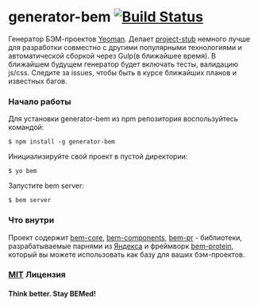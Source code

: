 # generator-bem [![Build Status](https://secure.travis-ci.org/verybigman/generator-bem.png?branch=master)](https://travis-ci.org/verybigman/generator-bem)

Генератор БЭМ-проектов [Yeoman](http://yeoman.io). Делает [project-stub](https://github.com/bem/project-stub) немного лучше
для разработки совместно с другими популярными технологиями и автоматической сборкой через Gulp(в ближайшее время).
В ближайшем будущем генератор будет включать тесты, валидацию js/css. Следите за issues, чтобы быть в курсе
ближайших планов и известных багов.

### Начало работы

Для установки generator-bem из npm репозитория воспользуйтесь командой:

```
$ npm install -g generator-bem
```

Инициализируйте свой проект в пустой директории:

```
$ yo bem
```

Запустите bem server:

```
$ bem server
```

### Что внутри

Проект содержит [bem-core](https://github.com/bem/bem-core), [bem-components](https://github.com/bem/bem-components),
[bem-pr](https://github.com/bem/bem-pr) - библиотеки, разрабатываемые парнями из [Яндекса](http://yandex.ru) и фреймворк
[bem-protein](https://github.com/verybigman/bem-protein), который вы можете использовать как базу для ваших бэм-проектов.

### [MIT](http://en.wikipedia.org/wiki/MIT_License) Лицензия

#### Think better. Stay BEMed!